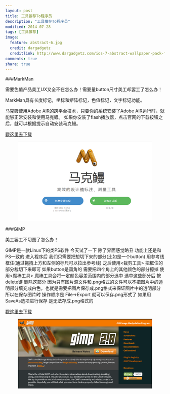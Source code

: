 ```yaml
---
layout: post
title: 工具推荐To程序员
description: "工具推荐To程序员"
modified: 2014-07-28
tags: [工具推荐]
image:
  feature: abstract-6.jpg
  credit: dargadgetz
  creditlink: http://www.dargadgetz.com/ios-7-abstract-wallpaper-pack-for-iphone-5-and-ipod-touch-retina/
comments: true
share: true
---
```


###MarkMan

需要色值产品美工UX又全不在怎么办！需要量button尺寸美工却罢工了怎么办！

MarkMan具有长度标记，坐标和矩阵标记，色值标记，文字标记功能。

马克鳗使用Adobe AIR的跨平台技术，只要你的系统安装了Adobe AIR运行时，就能够正常安装和使用马克鳗。
如果你安装了flash播放器，点击官网的下载按钮之后，就可以根据提示自动安装马克鳗。

<a href="http://www.getmarkman.com/">戳这里去下载</a>

<div style="align-text:center">
    <figure>
        <a href="/images/blog/markman.png" target="_blank"><img src="/images/blog/markman.png"/></a>
    </figure>
</div>

###GIMP

美工罢工不切图了怎么办！

GIMP是一款Linux下的类PS软件 今天试了一下 除了界面感觉略丑 功能上还是和PS一致的
进入程序后 我们只需要把想切下来的部分(比如是一个button) 用参考线框住(通过拖拽上方和左侧的标尺可以拉出参考线) 之后使用<裁剪工具> 把框住的部分裁切下来即可 如果button是圆角的 需要把四个角上的其他颜色的部分擦掉 使用<魔棒工具> 魔棒工具会将一定颜色容差范围内的部分选中 选中这些部分后 按delete键 删除这部分
因为只有图片源文件和.png格式的文件可以不把图片中的透明部分填充成白色，也就是需要把图片保存成.png格式来保证图片中的透明部分 所以在保存图片时 操作顺序是 File->Export 就可以保存.png形式了 如果用SaveAs选项进行保存 是无法存成.png格式的

<a href="http://www.gimp.org/">戳这里去下载</a>

<div style="align-text:center">
    <figure>
        <a href="/images/blog/gimp.png"><img src="/images/blog/gimp.png" /></a>
    </figure>
</div>